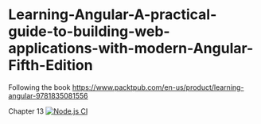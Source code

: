 # Learning-Angular-A-practical-guide-to-building-web-applications-with-modern-Angular-Fifth-Edition
Following the book https://www.packtpub.com/en-us/product/learning-angular-9781835081556

Chapter 13 [![Node.js CI](https://github.com/intrepion/Learning-Angular-A-practical-guide-to-building-web-applications-with-modern-Angular-Fifth-Edition/actions/workflows/ch13.yml/badge.svg?branch=main)](https://github.com/intrepion/Learning-Angular-A-practical-guide-to-building-web-applications-with-modern-Angular-Fifth-Edition/actions/workflows/ch13.yml)
